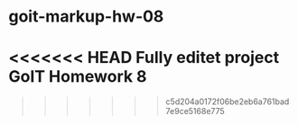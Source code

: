 # goit-markup-hw-08
<<<<<<< HEAD
Fully editet project GoIT Homework 8
=======

>>>>>>> c5d204a0172f06be2eb6a761bad7e9ce5168e775
